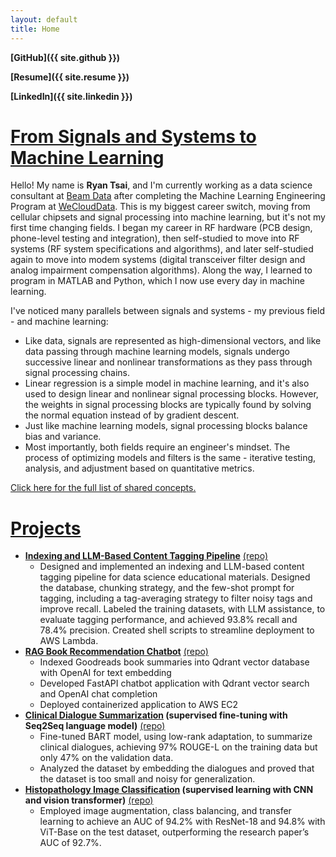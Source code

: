 ```yaml
---
layout: default
title: Home
---
```


**[GitHub]({{ site.github }})**

**[Resume]({{ site.resume }})**

**[LinkedIn]({{ site.linkedin }})**

# <u>From Signals and Systems to Machine Learning</u>

Hello! My name is **Ryan Tsai**, and I'm currently working as a data science consultant at [Beam Data](https://beamdata.ai/) after completing the Machine Learning Engineering Program at [WeCloudData](https://weclouddata.com/). This is my biggest career switch, moving from cellular chipsets and signal processing into machine learning, but it's not my first time changing fields. I began my career in RF hardware (PCB design, phone-level testing and integration), then self-studied to move into RF systems (RF system specifications and algorithms), and later self-studied again to move into modem systems (digital transceiver filter design and analog impairment compensation algorithms). Along the way, I learned to program in MATLAB and Python, which I now use every day in machine learning.

I've noticed many parallels between signals and systems - my previous field - and machine learning:
* Like data, signals are represented as high-dimensional vectors, and like data passing through machine learning models, signals undergo successive linear and nonlinear transformations as they pass through signal processing chains.
* Linear regression is a simple model in machine learning, and it's also used to design linear and nonlinear signal processing blocks. However, the weights in signal processing blocks are typically found by solving the normal equation instead of by gradient descent.
* Just like machine learning models, signal processing blocks balance bias and variance.
* Most importantly, both fields require an engineer's mindset. The process of optimizing models and filters is the same - iterative testing, analysis, and adjustment based on quantitative metrics.

[Click here for the full list of shared concepts.](https://rfdspeng.github.io/pages/signals_and_systems)

# <u>Projects</u>

* **[Indexing and LLM-Based Content Tagging Pipeline](https://rfdspeng.github.io/pages/content_tagging)** [(repo)](https://github.com/rfdspeng/content-tagging-pipeline)
    * Designed and implemented an indexing and LLM-based content tagging pipeline for data science educational materials. Designed the database, chunking strategy, and the few-shot prompt for tagging, including a tag-averaging strategy to filter noisy tags and improve recall. Labeled the training datasets, with LLM assistance, to evaluate tagging performance, and achieved 93.8% recall and 78.4% precision. Created shell scripts to streamline deployment to AWS Lambda.
* **[RAG Book Recommendation Chatbot](https://rfdspeng.github.io/pages/bookrecommender)** [(repo)](https://github.com/rfdspeng/ml_ai_portfolio/tree/main/book_recommender)
    * Indexed Goodreads book summaries into Qdrant vector database with OpenAI for text embedding
    * Developed FastAPI chatbot application with Qdrant vector search and OpenAI chat completion
    * Deployed containerized application to AWS EC2
* **[Clinical Dialogue Summarization](https://rfdspeng.github.io/pages/clinical_text_summ) (supervised fine-tuning with Seq2Seq language model)** [(repo)](https://github.com/rfdspeng/ml_ai_portfolio/tree/main/text_summ)
    * Fine-tuned BART model, using low-rank adaptation, to summarize clinical dialogues, achieving 97% ROUGE-L on the training data but only 47% on the validation data.
    * Analyzed the dataset by embedding the dialogues and proved that the dataset is too small and noisy for generalization.
* **[Histopathology Image Classification](https://rfdspeng.github.io/pages/mhist) (supervised learning with CNN and vision transformer)** [(repo)](https://github.com/rfdspeng/ml_ai_portfolio/tree/main/mhist)
    * Employed image augmentation, class balancing, and transfer learning to achieve an AUC of 94.2% with ResNet-18 and 94.8% with ViT-Base on the test dataset, outperforming the research paper’s AUC of 92.7%.